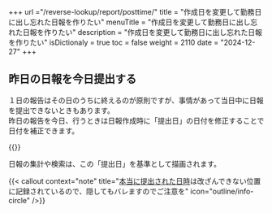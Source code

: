 +++
url ="/reverse-lookup/report/posttime/"
title = "作成日を変更して勤務日に出し忘れた日報を作りたい"
menuTitle = "作成日を変更して勤務日に出し忘れた日報を作りたい"
description = "作成日を変更して勤務日に出し忘れた日報を作りたい"
isDictionaly = true
toc = false
weight = 2110
date = "2024-12-27"
+++

## 昨日の日報を今日提出する

１日の報告はその日のうちに終えるのが原則ですが、事情があって当日中に日報を提出できないときもあります。  
昨日の報告を今日、行うときは日報作成時に「提出日」の日付を修正することで日付を補正できます。

{{<iTablet filename="img/postime" msg="昨日の日報を今日提出しよう" alice="ok">}}

日報の集計や検索は、この「提出日」を基準として描画されます。

{{< callout context="note" title="[本当に提出された日時](/reverse-lookup/report/truetime/)は改ざんできない位置に記録されているので、隠してもバレますのでご注意を" icon="outline/info-circle" />}}
